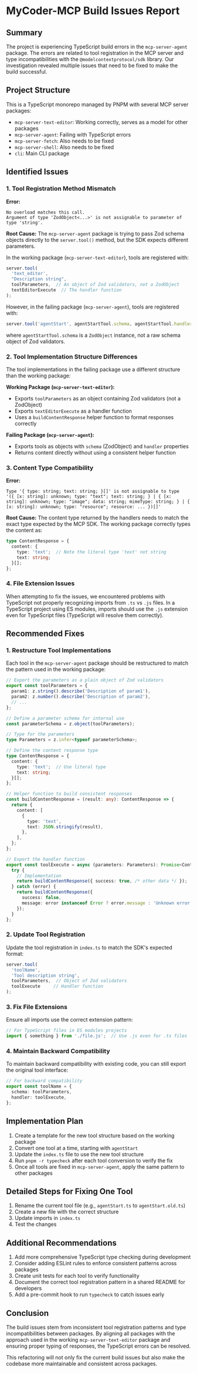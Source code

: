 # MyCoder-MCP Build Issues Report

## Summary

The project is experiencing TypeScript build errors in the `mcp-server-agent` package. The errors are related to tool registration in the MCP server and type incompatibilities with the `@modelcontextprotocol/sdk` library. Our investigation revealed multiple issues that need to be fixed to make the build successful.

## Project Structure

This is a TypeScript monorepo managed by PNPM with several MCP server packages:
- `mcp-server-text-editor`: Working correctly, serves as a model for other packages
- `mcp-server-agent`: Failing with TypeScript errors
- `mcp-server-fetch`: Also needs to be fixed
- `mcp-server-shell`: Also needs to be fixed
- `cli`: Main CLI package

## Identified Issues

### 1. Tool Registration Method Mismatch

**Error:**
```
No overload matches this call.
Argument of type 'ZodObject<...>' is not assignable to parameter of type 'string'.
```

**Root Cause:**
The `mcp-server-agent` package is trying to pass Zod schema objects directly to the `server.tool()` method, but the SDK expects different parameters. 

In the working package (`mcp-server-text-editor`), tools are registered with:
```typescript
server.tool(
  'text_editor',
  "Description string",
  toolParameters,  // An object of Zod validators, not a ZodObject
  textEditorExecute  // The handler function
);
```

However, in the failing package (`mcp-server-agent`), tools are registered with:
```typescript
server.tool('agentStart', agentStartTool.schema, agentStartTool.handler);
```

where `agentStartTool.schema` is a `ZodObject` instance, not a raw schema object of Zod validators.

### 2. Tool Implementation Structure Differences

The tool implementations in the failing package use a different structure than the working package:

**Working Package (`mcp-server-text-editor`):**
- Exports `toolParameters` as an object containing Zod validators (not a ZodObject)
- Exports `textEditorExecute` as a handler function
- Uses a `buildContentResponse` helper function to format responses correctly

**Failing Package (`mcp-server-agent`):**
- Exports tools as objects with `schema` (ZodObject) and `handler` properties
- Returns content directly without using a consistent helper function

### 3. Content Type Compatibility

**Error:**
```
Type '{ type: string; text: string; }[]' is not assignable to type 
'({ [x: string]: unknown; type: "text"; text: string; } | { [x: string]: unknown; type: "image"; data: string; mimeType: string; } | { [x: string]: unknown; type: "resource"; resource: ... })[]'
```

**Root Cause:**
The content type returned by the handlers needs to match the exact type expected by the MCP SDK. The working package correctly types the content as:

```typescript
type ContentResponse = {
  content: {
    type: 'text';  // Note the literal type 'text' not string
    text: string;
  }[];
};
```

### 4. File Extension Issues

When attempting to fix the issues, we encountered problems with TypeScript not properly recognizing imports from `.ts` vs `.js` files. In a TypeScript project using ES modules, imports should use the `.js` extension even for TypeScript files (TypeScript will resolve them correctly).

## Recommended Fixes

### 1. Restructure Tool Implementations

Each tool in the `mcp-server-agent` package should be restructured to match the pattern used in the working package:

```typescript
// Export the parameters as a plain object of Zod validators
export const toolParameters = {
  param1: z.string().describe('Description of param1'),
  param2: z.number().describe('Description of param2'),
  // ...
};

// Define a parameter schema for internal use
const parameterSchema = z.object(toolParameters);

// Type for the parameters
type Parameters = z.infer<typeof parameterSchema>;

// Define the content response type
type ContentResponse = {
  content: {
    type: 'text';  // Use literal type
    text: string;
  }[];
};

// Helper function to build consistent responses
const buildContentResponse = (result: any): ContentResponse => {
  return {
    content: [
      {
        type: 'text',
        text: JSON.stringify(result),
      },
    ],
  };
};

// Export the handler function
export const toolExecute = async (parameters: Parameters): Promise<ContentResponse> => {
  try {
    // Implementation
    return buildContentResponse({ success: true, /* other data */ });
  } catch (error) {
    return buildContentResponse({ 
      success: false, 
      message: error instanceof Error ? error.message : 'Unknown error'
    });
  }
};
```

### 2. Update Tool Registration

Update the tool registration in `index.ts` to match the SDK's expected format:

```typescript
server.tool(
  'toolName',
  'Tool description string',
  toolParameters,  // Object of Zod validators
  toolExecute     // Handler function
);
```

### 3. Fix File Extensions

Ensure all imports use the correct extension pattern:

```typescript
// For TypeScript files in ES modules projects
import { something } from './file.js';  // Use .js even for .ts files
```

### 4. Maintain Backward Compatibility

To maintain backward compatibility with existing code, you can still export the original tool interface:

```typescript
// For backward compatibility
export const toolName = {
  schema: toolParameters,
  handler: toolExecute,
};
```

## Implementation Plan

1. Create a template for the new tool structure based on the working package
2. Convert one tool at a time, starting with `agentStart`
3. Update the `index.ts` file to use the new tool structure
4. Run `pnpm -r typecheck` after each tool conversion to verify the fix
5. Once all tools are fixed in `mcp-server-agent`, apply the same pattern to other packages

## Detailed Steps for Fixing One Tool

1. Rename the current tool file (e.g., `agentStart.ts` to `agentStart.old.ts`)
2. Create a new file with the correct structure
3. Update imports in `index.ts`
4. Test the changes

## Additional Recommendations

1. Add more comprehensive TypeScript type checking during development
2. Consider adding ESLint rules to enforce consistent patterns across packages
3. Create unit tests for each tool to verify functionality
4. Document the correct tool registration pattern in a shared README for developers
5. Add a pre-commit hook to run `typecheck` to catch issues early

## Conclusion

The build issues stem from inconsistent tool registration patterns and type incompatibilities between packages. By aligning all packages with the approach used in the working `mcp-server-text-editor` package and ensuring proper typing of responses, the TypeScript errors can be resolved.

This refactoring will not only fix the current build issues but also make the codebase more maintainable and consistent across packages.
